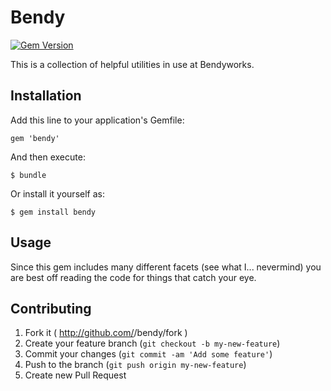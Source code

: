 # Bendy

[![Gem Version](https://badge.fury.io/rb/bendy.svg)](http://badge.fury.io/rb/bendy)

This is a collection of helpful utilities in use at Bendyworks.

## Installation

Add this line to your application's Gemfile:

    gem 'bendy'

And then execute:

    $ bundle

Or install it yourself as:

    $ gem install bendy

## Usage

Since this gem includes many different facets (see what I... nevermind) you
are best off reading the code for things that catch your eye.

## Contributing

1. Fork it ( http://github.com/<my-github-username>/bendy/fork )
2. Create your feature branch (`git checkout -b my-new-feature`)
3. Commit your changes (`git commit -am 'Add some feature'`)
4. Push to the branch (`git push origin my-new-feature`)
5. Create new Pull Request
